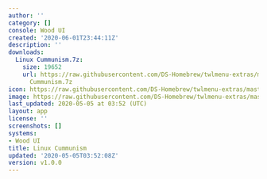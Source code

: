 ```yaml
---
author: ''
category: []
console: Wood UI
created: '2020-06-01T23:44:11Z'
description: ''
downloads:
  Linux Cummunism.7z:
    size: 19652
    url: https://raw.githubusercontent.com/DS-Homebrew/twlmenu-extras/master/_nds/TWiLightMenu/akmenu/themes/Linux
      Cummunism.7z
icon: https://raw.githubusercontent.com/DS-Homebrew/twlmenu-extras/master/unistore/icons/ak.png
image: https://raw.githubusercontent.com/DS-Homebrew/twlmenu-extras/master/unistore/icons/ak.png
last_updated: 2020-05-05 at 03:52 (UTC)
layout: app
license: ''
screenshots: []
systems:
- Wood UI
title: Linux Cummunism
updated: '2020-05-05T03:52:08Z'
version: v1.0.0
---
```

